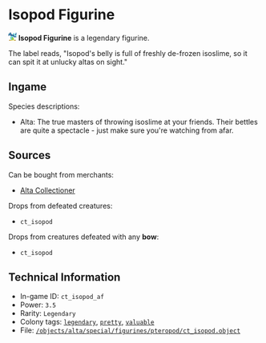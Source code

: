 # Isopod Figurine

<img src="https://raw.githubusercontent.com/Ceterai/Enternia/main/objects/alta/special/figurines/pteropod/ct_isopod.png" alt="Isopod Figurine icon" loading="lazy" height="16px" width="auto" /> **Isopod Figurine** is a legendary figurine.

The label reads, "Isopod's belly is full of freshly de-frozen isoslime, so it can spit it at unlucky altas on sight."

## Ingame

Species descriptions:

- Alta: The true masters of throwing isoslime at your friends. Their bettles are quite a spectacle - just make sure you're watching from afar.

## Sources

Can be bought from merchants:

- [Alta Collectioner](https://ceterai.github.io/MyEnternia/Wiki/AltaCollectioner)

Drops from defeated creatures:

- `ct_isopod`

Drops from creatures defeated with any **bow**:

- `ct_isopod`

## Technical Information

- In-game ID: `ct_isopod_af`
- Power: `3.5`
- Rarity: `Legendary`
- Colony tags: [`legendary`](https://ceterai.github.io/MyEnternia/Wiki/Tags/Legendary), [`pretty`](https://ceterai.github.io/MyEnternia/Wiki/Tags/Pretty), [`valuable`](https://ceterai.github.io/MyEnternia/Wiki/Tags/Valuable)
- File: [`/objects/alta/special/figurines/pteropod/ct_isopod.object`](https://github.com/Ceterai/Enternia/blob/main/objects/alta/special/figurines/pteropod/ct_isopod.object)
